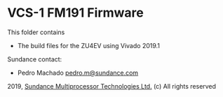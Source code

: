 # VCS-1 FM191 Firmware
This folder contains 
* The build files for the ZU4EV using Vivado 2019.1

Sundance contact: 
* Pedro Machado <pedro.m@sundance.com>

2019, [Sundance Multiprocessor Technologies Ltd.](http://www.sundance.technology/) (c) All rights reserved
